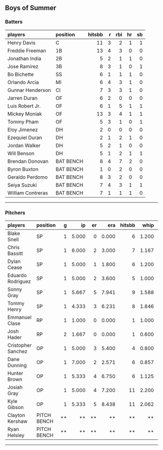 ## Boys of Summer

### Batters

 
|players           |position  | hitsbb|  r| rbi| hr| sb| 
|:-----------------|:---------|------:|--:|---:|--:|--:| 
|Henry Davis       |C         |     11|  3|   2|  1|  1| 
|Freddie Freeman   |1B        |     13|  4|   3|  0|  0| 
|Jonathan India    |2B        |      5|  2|   1|  1|  0| 
|Jose Ramirez      |3B        |      8|  3|   1|  0|  1| 
|Bo Bichette       |SS        |      6|  1|   1|  1|  0| 
|Orlando Arcia     |MI        |      6|  4|   3|  1|  0| 
|Gunnar Henderson  |CI        |      7|  3|   3|  1|  0| 
|Jarren Duran      |OF        |      6|  2|   0|  0|  0| 
|Luis Robert Jr.   |OF        |      6|  1|   5|  1|  1| 
|Mickey Moniak     |OF        |     13|  3|   4|  1|  1| 
|Tommy Pham        |OF        |      5|  3|   1|  0|  1| 
|Eloy Jimenez      |DH        |      2|  0|   0|  0|  0| 
|Ezequiel Duran    |DH        |      2|  1|   2|  1|  0| 
|Jordan Walker     |DH        |      5|  2|   1|  0|  0| 
|Will Benson       |DH        |      5|  1|   2|  1|  1| 
|Brendan Donovan   |BAT BENCH |      8|  4|   7|  2|  0| 
|Byron Buxton      |BAT BENCH |      1|  0|   2|  0|  0| 
|Geraldo Perdomo   |BAT BENCH |      8|  3|   2|  0|  0| 
|Seiya Suzuki      |BAT BENCH |      7|  4|   3|  1|  1| 
|William Contreras |BAT BENCH |      7|  1|   1|  1|  0| 


* * *

### Pitchers

 
|players            |position    |  g|    ip| er|   era| hitsbb|  whip| so|  w| sv| 
|:------------------|:-----------|--:|-----:|--:|-----:|------:|-----:|--:|--:|--:| 
|Blake Snell        |SP          |  1| 5.000|  0| 0.000|      6| 1.200|  7|  0|  0| 
|Chris Bassitt      |SP          |  1| 6.000|  2| 3.000|      7| 1.167|  5|  1|  0| 
|Dylan Cease        |SP          |  1| 5.000|  1| 1.800|      6| 1.200|  6|  1|  0| 
|Eduardo Rodriguez  |SP          |  1| 5.000|  2| 3.600|      5| 1.000|  7|  1|  0| 
|Sonny Gray         |SP          |  1| 5.667|  5| 7.941|      9| 1.588|  5|  0|  0| 
|Tommy Henry        |SP          |  1| 4.333|  3| 6.231|      8| 1.846|  5|  0|  0| 
|Emmanuel Clase     |RP          |  1| 1.000|  0| 0.000|      1| 1.000|  3|  0|  0| 
|Josh Hader         |RP          |  2| 1.667|  0| 0.000|      1| 0.600|  2|  0|  1| 
|Cristopher Sanchez |OP          |  1| 5.000|  3| 5.400|      4| 0.800|  5|  0|  0| 
|Dane Dunning       |OP          |  1| 7.000|  2| 2.571|      6| 0.857|  4|  0|  0| 
|Hunter Brown       |OP          |  1| 5.333|  4| 6.750|      6| 1.125|  7|  0|  0| 
|Josiah Gray        |OP          |  1| 5.000|  4| 7.200|     11| 2.200|  2|  0|  0| 
|Kyle Gibson        |OP          |  1| 5.333|  5| 8.438|     11| 2.062|  1|  0|  0| 
|Clayton Kershaw    |PITCH BENCH | **|    **| **|    **|     **|    **| **| **| **| 
|Ryan Helsley       |PITCH BENCH | **|    **| **|    **|     **|    **| **| **| **| 


* * *


